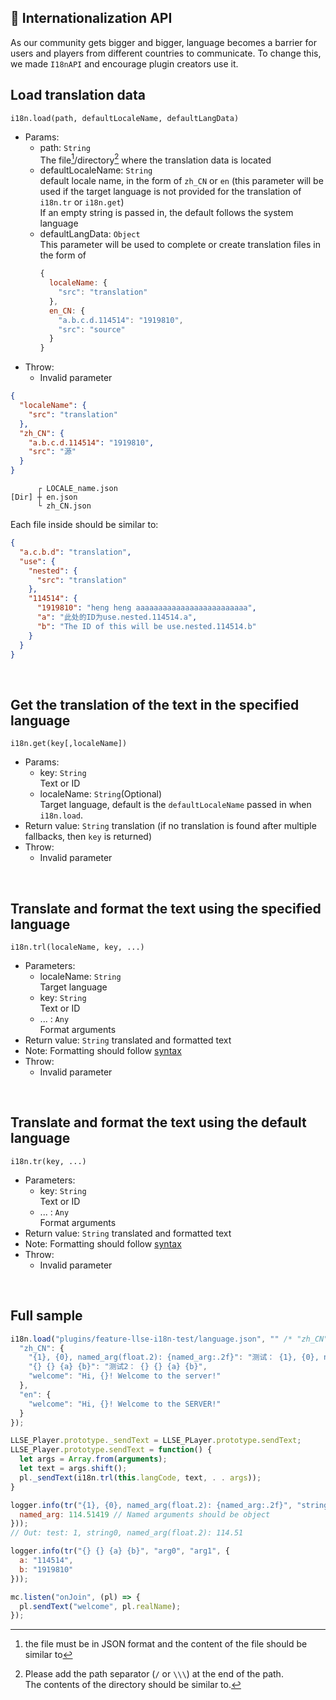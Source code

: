 ## 🛫 Internationalization API

As our community gets bigger and bigger, language becomes a barrier for users and players from different countries to communicate. To change this, we made `I18nAPI` and encourage plugin creators use it.

## Load translation data

`i18n.load(path, defaultLocaleName, defaultLangData)`


- Params:
  - path: `String`  
    The file[^1]/directory[^2] where the translation data is located
  - defaultLocaleName: `String`  
    default locale name, in the form of `zh_CN` or `en` (this parameter will be used if the target language is not provided for the translation of `i18n.tr` or `i18n.get`)  
    If an empty string is passed in, the default follows the system language
  - defaultLangData: `Object`  
    This parameter will be used to complete or create translation files in the form of
    ```js
    {
      localeName: {
        "src": "translation"
      },
      en_CN: {
        "a.b.c.d.114514": "1919810",
        "src": "source"
      }
    }
    ```
- Throw:
  - Invalid parameter

[^1]: the file must be in JSON format and the content of the file should be similar to
  ```json
  {
    "localeName": {
      "src": "translation"
    },
    "zh_CN": {
      "a.b.c.d.114514": "1919810",
      "src": "源"
    }
  }
  ```

[^2]: Please add the path separator (`/` or `\\\`) at the end of the path.  
  The contents of the directory should be similar to.
  ```
        ┌ LOCALE_name.json
  [Dir] ┼ en.json
        └ zh_CN.json
  ```
  Each file inside should be similar to:
  ```json
  {
    "a.c.b.d": "translation",
    "use": {
      "nested": {
        "src": "translation"
      },
      "114514": {
        "1919810": "heng heng aaaaaaaaaaaaaaaaaaaaaaaaa",
        "a": "此处的ID为use.nested.114514.a",
        "b": "The ID of this will be use.nested.114514.b"
      }
    }
  }
  ```

<br/>

## Get the translation of the text in the specified language

`i18n.get(key[,localeName])`

- Params:
  - key: `String`  
    Text or ID
  - localeName: `String`(Optional)  
    Target language, default is the `defaultLocaleName` passed in when `i18n.load`.
- Return value: `String` translation (if no translation is found after multiple fallbacks, then `key` is returned)
- Throw:
  - Invalid parameter

<br/>

## Translate and format the text using the specified language

`i18n.trl(localeName, key, ...) `

- Parameters:
  - localeName: `String`  
    Target language
  - key: `String`  
    Text or ID
  - ... : `Any`  
    Format arguments
- Return value: `String` translated and formatted text
- Note: Formatting should follow [syntax](https://fmt.dev/latest/syntax.html)
- Throw:
  - Invalid parameter

<br/>

## Translate and format the text using the default language

`i18n.tr(key, ...) `

- Parameters:
  - key: `String`  
    Text or ID
  - ... : `Any`  
    Format arguments
- Return value: `String` translated and formatted text
- Note: Formatting should follow [syntax](https://fmt.dev/latest/syntax.html)
- Throw:
  - Invalid parameter

<br/>

## Full sample

```js
i18n.load("plugins/feature-llse-i18n-test/language.json", "" /* "zh_CN" */, {
  "zh_CN": {
    "{1}, {0}, named_arg(float.2): {named_arg:.2f}": "测试： {1}, {0}, named_arg(float.2): {named_arg:.2f}",
    "{} {} {a} {b}": "测试2： {} {} {a} {b}",
    "welcome": "Hi, {}! Welcome to the server!"
  },
  "en": {
    "welcome": "Hi, {}! Welcome to the SERVER!"
  }
});

LLSE_Player.prototype._sendText = LLSE_PLayer.prototype.sendText;
LLSE_Player.prototype.sendText = function() {
  let args = Array.from(arguments);
  let text = args.shift();
  pl._sendText(i18n.trl(this.langCode, text, . . args));
}

logger.info(tr("{1}, {0}, named_arg(float.2): {named_arg:.2f}", "string0", 1, {
  named_arg: 114.51419 // Named arguments should be object
}));
// Out: test: 1, string0, named_arg(float.2): 114.51

logger.info(tr("{} {} {a} {b}", "arg0", "arg1", {
  a: "114514",
  b: "1919810"
}));

mc.listen("onJoin", (pl) => {
  pl.sendText("welcome", pl.realName);
});
```